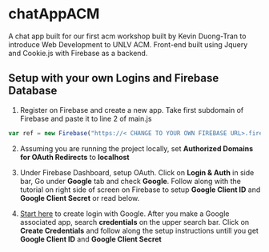 # chatAppACM


A chat app built for our first acm workshop built by Kevin Duong-Tran to introduce Web Development to UNLV ACM. Front-end built using Jquery and Cookie.js with Firebase as a backend.


## Setup with your own Logins and Firebase Database

1. Register on Firebase and create a new app. Take first subdomain of Firebase and paste it to line 2 of main.js

```javascript
var ref = new Firebase("https://< CHANGE TO YOUR OWN FIREBASE URL>.firebaseio.com/");
```

2. Assuming you are running the project locally, set **Authorized Domains for OAuth Redirects** to **localhost**


3. Under Firebase Dashboard, setup OAuth. Click on **Login & Auth** in side bar, Go under **Google** tab and check **Google**. Follow along with the tutorial on right side of screen on Firebase to setup **Google Client ID** and **Google Client Secret** or read below.

4. [Start here](https://console.developers.google.com) to create login with Google. After you make a Google associated app, search **credentials** on the upper search bar. Click on **Create Credentials** and follow along the setup instructions untill you get **Google Client ID** and **Google Client Secret**



